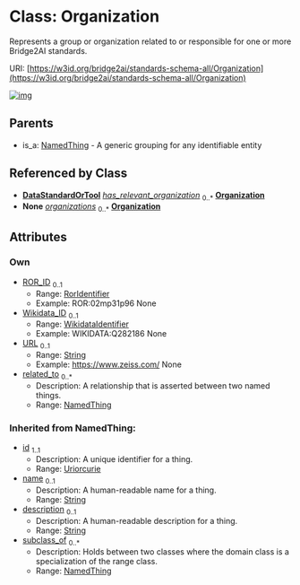 
# Class: Organization


Represents a group or organization related to or responsible for one or more Bridge2AI standards.

URI: [https://w3id.org/bridge2ai/standards-schema-all/Organization](https://w3id.org/bridge2ai/standards-schema-all/Organization)


[![img](https://yuml.me/diagram/nofunky;dir:TB/class/[NamedThing]<related_to%200..*-%20[Organization&#124;ROR_ID:ror_identifier%20%3F;Wikidata_ID:wikidata_identifier%20%3F;URL:string%20%3F;id(i):uriorcurie;name(i):string%20%3F;description(i):string%20%3F],[DataStandardOrTool]-%20has_relevant_organization%200..*>[Organization],[OrganizationContainer]++-%20organizations%200..*>[Organization],[NamedThing]^-[Organization],[OrganizationContainer],[NamedThing],[DataStandardOrTool])](https://yuml.me/diagram/nofunky;dir:TB/class/[NamedThing]<related_to%200..*-%20[Organization&#124;ROR_ID:ror_identifier%20%3F;Wikidata_ID:wikidata_identifier%20%3F;URL:string%20%3F;id(i):uriorcurie;name(i):string%20%3F;description(i):string%20%3F],[DataStandardOrTool]-%20has_relevant_organization%200..*>[Organization],[OrganizationContainer]++-%20organizations%200..*>[Organization],[NamedThing]^-[Organization],[OrganizationContainer],[NamedThing],[DataStandardOrTool])

## Parents

 *  is_a: [NamedThing](NamedThing.md) - A generic grouping for any identifiable entity

## Referenced by Class

 *  **[DataStandardOrTool](DataStandardOrTool.md)** *[has_relevant_organization](has_relevant_organization.md)*  <sub>0..\*</sub>  **[Organization](Organization.md)**
 *  **None** *[organizations](organizations.md)*  <sub>0..\*</sub>  **[Organization](Organization.md)**

## Attributes


### Own

 * [ROR_ID](ROR_ID.md)  <sub>0..1</sub>
     * Range: [RorIdentifier](types/RorIdentifier.md)
     * Example: ROR:02mp31p96 None
 * [Wikidata_ID](Wikidata_ID.md)  <sub>0..1</sub>
     * Range: [WikidataIdentifier](types/WikidataIdentifier.md)
     * Example: WIKIDATA:Q282186 None
 * [URL](URL.md)  <sub>0..1</sub>
     * Range: [String](types/String.md)
     * Example: https://www.zeiss.com/ None
 * [related_to](related_to.md)  <sub>0..\*</sub>
     * Description: A relationship that is asserted between two named things.
     * Range: [NamedThing](NamedThing.md)

### Inherited from NamedThing:

 * [id](id.md)  <sub>1..1</sub>
     * Description: A unique identifier for a thing.
     * Range: [Uriorcurie](types/Uriorcurie.md)
 * [name](name.md)  <sub>0..1</sub>
     * Description: A human-readable name for a thing.
     * Range: [String](types/String.md)
 * [description](description.md)  <sub>0..1</sub>
     * Description: A human-readable description for a thing.
     * Range: [String](types/String.md)
 * [subclass_of](subclass_of.md)  <sub>0..\*</sub>
     * Description: Holds between two classes where the domain class is a specialization of the range class.
     * Range: [NamedThing](NamedThing.md)
